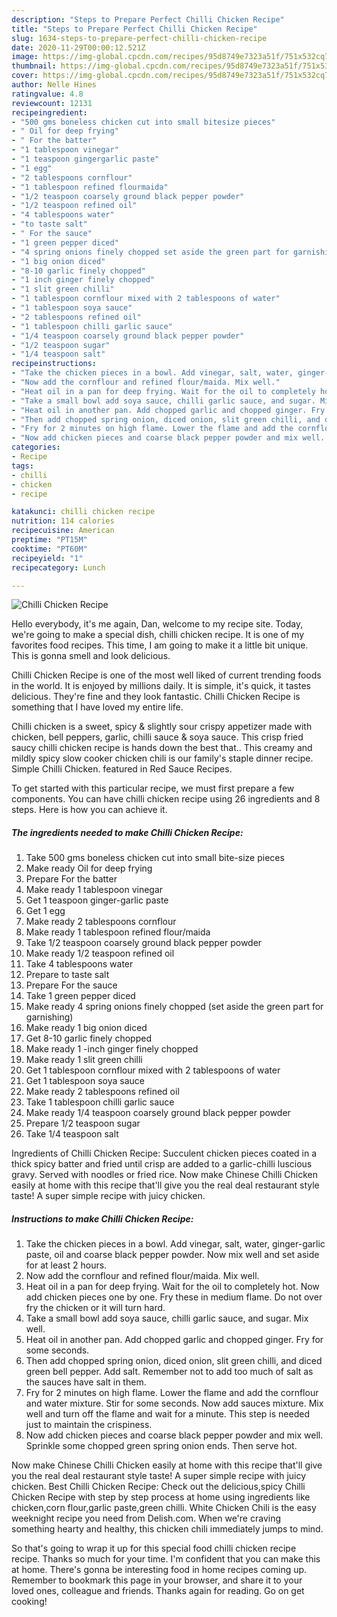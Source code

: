```yaml
---
description: "Steps to Prepare Perfect Chilli Chicken Recipe"
title: "Steps to Prepare Perfect Chilli Chicken Recipe"
slug: 1634-steps-to-prepare-perfect-chilli-chicken-recipe
date: 2020-11-29T00:00:12.521Z
image: https://img-global.cpcdn.com/recipes/95d8749e7323a51f/751x532cq70/chilli-chicken-recipe-recipe-main-photo.jpg
thumbnail: https://img-global.cpcdn.com/recipes/95d8749e7323a51f/751x532cq70/chilli-chicken-recipe-recipe-main-photo.jpg
cover: https://img-global.cpcdn.com/recipes/95d8749e7323a51f/751x532cq70/chilli-chicken-recipe-recipe-main-photo.jpg
author: Nelle Hines
ratingvalue: 4.8
reviewcount: 12131
recipeingredient:
- "500 gms boneless chicken cut into small bitesize pieces"
- " Oil for deep frying"
- " For the batter"
- "1 tablespoon vinegar"
- "1 teaspoon gingergarlic paste"
- "1 egg"
- "2 tablespoons cornflour"
- "1 tablespoon refined flourmaida"
- "1/2 teaspoon coarsely ground black pepper powder"
- "1/2 teaspoon refined oil"
- "4 tablespoons water"
- "to taste salt"
- " For the sauce"
- "1 green pepper diced"
- "4 spring onions finely chopped set aside the green part for garnishing"
- "1 big onion diced"
- "8-10 garlic finely chopped"
- "1 inch ginger finely chopped"
- "1 slit green chilli"
- "1 tablespoon cornflour mixed with 2 tablespoons of water"
- "1 tablespoon soya sauce"
- "2 tablespoons refined oil"
- "1 tablespoon chilli garlic sauce"
- "1/4 teaspoon coarsely ground black pepper powder"
- "1/2 teaspoon sugar"
- "1/4 teaspoon salt"
recipeinstructions:
- "Take the chicken pieces in a bowl. Add vinegar, salt, water, ginger-garlic paste, oil and coarse black pepper powder. Now mix well and set aside for at least 2 hours."
- "Now add the cornflour and refined flour/maida. Mix well."
- "Heat oil in a pan for deep frying. Wait for the oil to completely hot. Now add chicken pieces one by one. Fry these in medium flame. Do not over fry the chicken or it will turn hard."
- "Take a small bowl add soya sauce, chilli garlic sauce, and sugar. Mix well."
- "Heat oil in another pan. Add chopped garlic and chopped ginger. Fry for some seconds."
- "Then add chopped spring onion, diced onion, slit green chilli, and diced green bell pepper. Add salt. Remember not to add too much of salt as the sauces have salt in them."
- "Fry for 2 minutes on high flame. Lower the flame and add the cornflour and water mixture. Stir for some seconds. Now add sauces mixture. Mix well and turn off the flame and wait for a minute. This step is needed just to maintain the crispiness."
- "Now add chicken pieces and coarse black pepper powder and mix well. Sprinkle some chopped green spring onion ends. Then serve hot."
categories:
- Recipe
tags:
- chilli
- chicken
- recipe

katakunci: chilli chicken recipe 
nutrition: 114 calories
recipecuisine: American
preptime: "PT15M"
cooktime: "PT60M"
recipeyield: "1"
recipecategory: Lunch

---
```



![Chilli Chicken Recipe](https://img-global.cpcdn.com/recipes/95d8749e7323a51f/751x532cq70/chilli-chicken-recipe-recipe-main-photo.jpg)

Hello everybody, it's me again, Dan, welcome to my recipe site. Today, we're going to make a special dish, chilli chicken recipe. It is one of my favorites food recipes. This time, I am going to make it a little bit unique. This is gonna smell and look delicious.

Chilli Chicken Recipe is one of the most well liked of current trending foods in the world. It is enjoyed by millions daily. It is simple, it's quick, it tastes delicious. They're fine and they look fantastic. Chilli Chicken Recipe is something that I have loved my entire life.

Chilli chicken is a sweet, spicy &amp; slightly sour crispy appetizer made with chicken, bell peppers, garlic, chilli sauce &amp; soya sauce. This crisp fried saucy chilli chicken recipe is hands down the best that.. This creamy and mildly spicy slow cooker chicken chili is our family&#39;s staple dinner recipe. Simple Chilli Chicken. featured in Red Sauce Recipes.


To get started with this particular recipe, we must first prepare a few components. You can have chilli chicken recipe using 26 ingredients and 8 steps. Here is how you can achieve it.

<!--inarticleads1-->

##### The ingredients needed to make Chilli Chicken Recipe:

1. Take 500 gms boneless chicken cut into small bite-size pieces
1. Make ready  Oil for deep frying
1. Prepare  For the batter
1. Make ready 1 tablespoon vinegar
1. Get 1 teaspoon ginger-garlic paste
1. Get 1 egg
1. Make ready 2 tablespoons cornflour
1. Make ready 1 tablespoon refined flour/maida
1. Take 1/2 teaspoon coarsely ground black pepper powder
1. Make ready 1/2 teaspoon refined oil
1. Take 4 tablespoons water
1. Prepare to taste salt
1. Prepare  For the sauce
1. Take 1 green pepper diced
1. Make ready 4 spring onions finely chopped (set aside the green part for garnishing)
1. Make ready 1 big onion diced
1. Get 8-10 garlic finely chopped
1. Make ready 1 -inch ginger finely chopped
1. Make ready 1 slit green chilli
1. Get 1 tablespoon cornflour mixed with 2 tablespoons of water
1. Get 1 tablespoon soya sauce
1. Make ready 2 tablespoons refined oil
1. Take 1 tablespoon chilli garlic sauce
1. Make ready 1/4 teaspoon coarsely ground black pepper powder
1. Prepare 1/2 teaspoon sugar
1. Take 1/4 teaspoon salt


Ingredients of Chilli Chicken Recipe: Succulent chicken pieces coated in a thick spicy batter and fried until crisp are added to a garlic-chilli luscious gravy. Served with noodles or fried rice. Now make Chinese Chilli Chicken easily at home with this recipe that&#39;ll give you the real deal restaurant style taste! A super simple recipe with juicy chicken. 

<!--inarticleads2-->

##### Instructions to make Chilli Chicken Recipe:

1. Take the chicken pieces in a bowl. Add vinegar, salt, water, ginger-garlic paste, oil and coarse black pepper powder. Now mix well and set aside for at least 2 hours.
1. Now add the cornflour and refined flour/maida. Mix well.
1. Heat oil in a pan for deep frying. Wait for the oil to completely hot. Now add chicken pieces one by one. Fry these in medium flame. Do not over fry the chicken or it will turn hard.
1. Take a small bowl add soya sauce, chilli garlic sauce, and sugar. Mix well.
1. Heat oil in another pan. Add chopped garlic and chopped ginger. Fry for some seconds.
1. Then add chopped spring onion, diced onion, slit green chilli, and diced green bell pepper. Add salt. Remember not to add too much of salt as the sauces have salt in them.
1. Fry for 2 minutes on high flame. Lower the flame and add the cornflour and water mixture. Stir for some seconds. Now add sauces mixture. Mix well and turn off the flame and wait for a minute. This step is needed just to maintain the crispiness.
1. Now add chicken pieces and coarse black pepper powder and mix well. Sprinkle some chopped green spring onion ends. Then serve hot.


Now make Chinese Chilli Chicken easily at home with this recipe that&#39;ll give you the real deal restaurant style taste! A super simple recipe with juicy chicken. Best Chilli Chicken Recipe: Check out the delicious,spicy Chilli Chicken Recipe with step by step process at home using ingredients like chicken,corn flour,garlic paste,green chilli. White Chicken Chili is the easy weeknight recipe you need from Delish.com. When we&#39;re craving something hearty and healthy, this chicken chili immediately jumps to mind. 

So that's going to wrap it up for this special food chilli chicken recipe recipe. Thanks so much for your time. I'm confident that you can make this at home. There's gonna be interesting food in home recipes coming up. Remember to bookmark this page in your browser, and share it to your loved ones, colleague and friends. Thanks again for reading. Go on get cooking!
